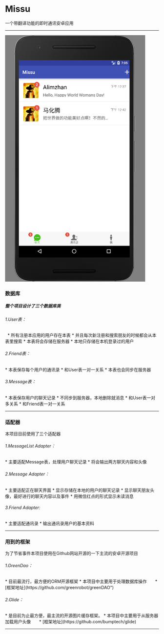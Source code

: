 # Missu
一个带翻译功能的即时通讯安卓应用
_____________________________


![](https://github.com/qolpanjan/Missu/blob/master/raw/img/1.png)


<h3>数据库</h3>
<h5>整个项目设计了三个数据库类</h5>
<h6>1.User表：</h6>
    * 所有注册本应用的用户存在本表
    * 并且每次新注册和搜索朋友的时候都会从本表里搜索
    * 本表将会存储在服务器
    * 本地只存储在本机登录过的用户
<h6>2.Friend表：</h6>
    * 本表保存每个用户的通讯录
    * 和User表一对一关系
    * 本表也会同步在服务器
<h6>3.Message表：</h6>
    * 本表保存用户的聊天记录
    * 不同步到服务器，本地删除就消息
    * 和User表一对多关系
    * 和Friend表一对一关系
<hr>

<h3>适配器</h3>
本项目目前使用了三个适配器
<h6>1.MessageList Adapter：</h6>
    * 主要适配Message表，处理用户聊天记录
    * 将会输出两方聊天内容和头像
<h6>2.Message Adapter：</h6>
    * 主要适配正在聊天界面
    * 显示存储在本地的用户的聊天记录
    * 显示聊天朋友头像，最好进行的聊天内容以及事件
    * 用微信红点的形式显示未读消息
<h6>3.Friend Adapter:</h6>
    * 主要适配通讯录
    * 输出通讯录用户的基本资料
<hr>


<h3>用到的框架</h3>
为了节省事件本项目使用在Github网站开源的一下主流的安卓开源项目
<h6>1.GreenDao：</h6>
        * 目前最流行，最方便的ORM开源框架
        * 本项目中主要用于处理数据库操作
        * [框架地址](https://github.com/greenrobot/greenDAO")

<h6>2.Glide：</h6>
        * 是目前为止最方便，最主流的开源图片缓存框架。
        * 本项目中主要用于从服务器加载用户头像
        * [框架地址](https://github.com/bumptech/glide)
<hr>
